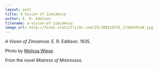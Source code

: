 ```yaml
---
layout: post
title: A Vision of Zimiamvia
author: E. R. Eddison
filename: a-vision-of-zimiamvia
image_url: http://farm1.staticflickr.com/25/100219735_17a82e9fa8.jpg
---
```


_A Vision of Zimiamvia_.  E. R. Eddison.  1935.

Photo by [Melissa Wiese](http://www.flickr.com/photos/42dreams/100219735/).

From the novel _Mistress of Mistresses_.

